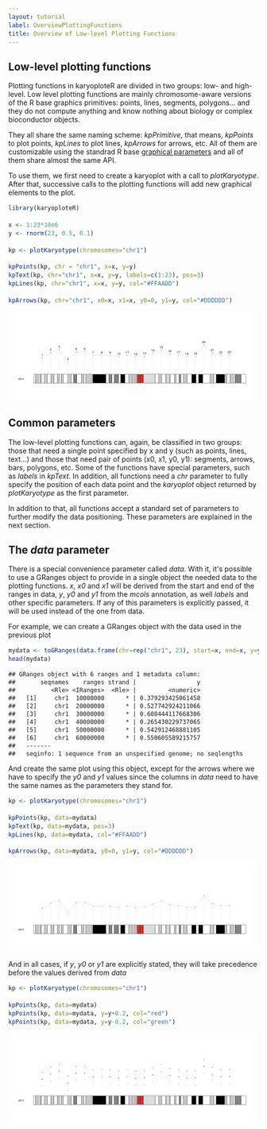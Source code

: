 ```yaml
---
layout: tutorial
label: OverviewPlottingFunctions
title: Overview of Low-level Plotting Functions
---
```





## Low-level plotting functions

Plotting functions in karyoploteR are divided in two groups: low- and high-level.
Low level plotting functions are mainly chromosome-aware versions of the R base
graphics primitives: points, lines, segments, polygons... and they do not compute
anything and know nothing about biology or complex bioconductor objects.

They all share the same naming scheme: _kpPrimitive_, that means, _kpPoints_ to 
plot points, _kpLines_ to plot lines, _kpArrows_ for arrows, etc. All of them
are customizable using the standrad R base [graphical parameters](https://www.rdocumentation.org/packages/graphics/versions/3.4.0/topics/par)
and all of them share almost the same API.

To use them, we first need to create a karyoplot with a call to _plotKaryotype_.
After that, successive calls to the plotting functions will add new graphical 
elements to the plot.


```r
library(karyoploteR)

x <- 1:23*10e6
y <- rnorm(23, 0.5, 0.1)

kp <- plotKaryotype(chromosomes="chr1")

kpPoints(kp, chr = "chr1", x=x, y=y)
kpText(kp, chr="chr1", x=x, y=y, labels=c(1:23), pos=3)
kpLines(kp, chr="chr1", x=x, y=y, col="#FFAADD")

kpArrows(kp, chr="chr1", x0=x, x1=x, y0=0, y1=y, col="#DDDDDD")
```

![plot of chunk Figure1](images//Figure1-1.png)

## Common parameters

The low-level plotting functions can, again, be classified in two groups: those 
that need a single point specified by x and y (such as points, lines, text...) 
and those that need pair of points (x0, x1, y0, y1): segments, arrows, bars,
polygons, etc. Some of the functions have special parameters, such as _labels_
in _kpText_. In addition, all functions need a _chr_ parameter to fully specify
the position of each data point and the _karyoplot_ object returned by _plotKaryotype_
as the first parameter. 

In addition to that, all functions accept a standard set of parameters to 
further modify the data positioning. These parameters are explained in the next section.

## The _data_ parameter

There is a special convenience parameter called _data_. With it, it's possible 
to use a GRanges object to provide in a single object the needed data to the 
plotting functions. _x_, _x0_ and _x1_ will be derived from the start and end
of the ranges in data, _y_, _y0_ and _y1_ from the _mcols_ annotation, as well
_labels_ and other specific parameters. If any of this parameters is explicitly 
passed, it will be used instead of the one from data.

For example, we can create a GRanges object with the data used in the previous plot


```r
mydata <- toGRanges(data.frame(chr=rep("chr1", 23), start=x, end=x, y=y))
head(mydata)
```

```
## GRanges object with 6 ranges and 1 metadata column:
##       seqnames    ranges strand |                 y
##          <Rle> <IRanges>  <Rle> |         <numeric>
##   [1]     chr1  10000000      * | 0.379293425061458
##   [2]     chr1  20000000      * | 0.527742924211066
##   [3]     chr1  30000000      * | 0.608444117668306
##   [4]     chr1  40000000      * | 0.265430229737065
##   [5]     chr1  50000000      * | 0.542912468881105
##   [6]     chr1  60000000      * | 0.550605589215757
##   -------
##   seqinfo: 1 sequence from an unspecified genome; no seqlengths
```

And create the same plot using this object, except for the arrows where we have 
to specify the _y0_ and _y1_ values since the columns in _data_ need to have the
same names as the parameters they stand for.


```r
kp <- plotKaryotype(chromosomes="chr1")

kpPoints(kp, data=mydata)
kpText(kp, data=mydata, pos=3)
kpLines(kp, data=mydata, col="#FFAADD")

kpArrows(kp, data=mydata, y0=0, y1=y, col="#DDDDDD")
```

![plot of chunk Figure2](images//Figure2-1.png)

And in all cases, if _y_, _y0_ or _y1_ are explicitly stated, they will take 
precedence before the values derived from _data_


```r
kp <- plotKaryotype(chromosomes="chr1")

kpPoints(kp, data=mydata)
kpPoints(kp, data=mydata, y=y+0.2, col="red")
kpPoints(kp, data=mydata, y=y-0.2, col="green")
```

![plot of chunk Figure3](images//Figure3-1.png)


